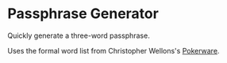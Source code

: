 # Passphrase Generator

Quickly generate a three-word passphrase.

Uses the formal word list from Christopher Wellons's [Pokerware](https://github.com/skeeto/pokerware).